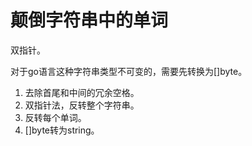 # 颠倒字符串中的单词

双指针。

对于go语言这种字符串类型不可变的，需要先转换为[]byte。

1. 去除首尾和中间的冗余空格。
2. 双指针法，反转整个字符串。
3. 反转每个单词。
4. []byte转为string。